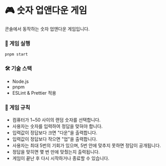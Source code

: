 # 🎮 숫자 업앤다운 게임

콘솔에서 동작하는 숫자 업앤다운 게임입니다.

### 📌 게임 실행
```sh
pnpm start
```

### 🛠 기술 스택
- Node.js
- pnpm
- ESLint & Prettier 적용

### 📜 게임 규칙
- 컴퓨터가 1~50 사이의 랜덤 숫자를 선택합니다.
- 사용자는 숫자를 입력하여 정답을 맞혀야 합니다.
- 입력값이 정답보다 크면 "다운"을 출력합니다.
- 입력값이 정답보다 작으면 "업"을 출력합니다.
- 사용자는 최대 5번의 기회가 있으며, 5번 안에 맞추지 못하면 정답이 공개됩니다.
- 정답을 맞히면 몇 번 만에 맞췄는지 출력됩니다.
- 게임이 끝난 후 다시 시작하거나 종료할 수 있습니다.